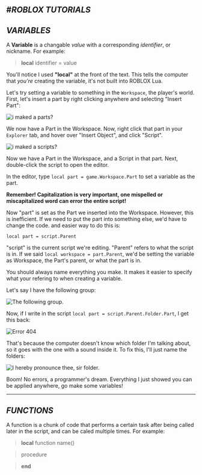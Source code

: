 #_**ROBLOX TUTORIALS**_
---
## _**VARIABLES**_

A **Variable** is a changable _value_ with a corresponding _identifier_, or nickname. For example: 

> **local** identifier = value

You'll notice I used **"local"** at the front of the text. This tells the computer that _you're_ creating the variable, it's not built into ROBLOX Lua.

Let's try setting a variable to something in the `Workspace`, the player's world. First, let's insert a part by right clicking anywhere and selecting "Insert Part":

![](http://orig02.deviantart.net/129c/f/2016/244/f/f/insertpart_by_bloxxikola-dag4u3b.png "i maked a parts?")

We now have a Part in the Workspace. Now, right click that part in your `Explorer` tab, and hover over "Insert Object", and click "Script".

![](http://orig02.deviantart.net/7a10/f/2016/244/f/b/insertscript_by_bloxxikola-dag4x42.png "i maked a scripts?")

Now we have a Part in the Workspace, and a Script in that part. Next, double-click the script to open the editor. 

In the editor, type `local part = game.Workspace.Part` to set a variable as the part. 

**Remember! Capitalization is very important, one mispelled or miscapitalized word can error the entire script!**

Now "part" is set as the Part we inserted into the Workspace. However, this is inefficient. If we need to put the part into something else, we'd have to change the code. and easier way to do this is:

`local part = script.Parent`

"script" is the current script we're editing. "Parent" refers to what the script is in. If we said `local workspace = part.Parent`, we'd be setting the variable as Workspace, the Part's parent, or what the part is in.

You should always name everything you make. It makes it easier to specify what your refering to when creating a variable.

Let's say I have the following group: 

![](http://orig14.deviantart.net/817f/f/2016/245/2/b/unspecific_by_bloxxikola-dag8vdp.png "The following group.")

Now, if I write in the script `local part = script.Parent.Folder.Part`, I get this back:

![](http://orig04.deviantart.net/bc03/f/2016/245/c/2/partnotvalid_by_bloxxikola-dag8vwy.png "Error 404")

That's because the computer doesn't know which folder I'm talking about, so it goes with the one with a sound inside it. To fix this, I'll just name the folders:

![](http://orig09.deviantart.net/4469/f/2016/245/e/b/specific_by_bloxxikola-dag8wkf.png "I hereby pronounce thee, sir folder.")

Boom! No errors, a programmer's dream. Everything I just showed you can be applied anywhere, go make some variables!

---
## _**FUNCTIONS**_

A function is a chunk of code that performs a certain task after being called later in the script, and can be caled multiple times. For example:

> **local** function name()

> procedure

> **end**
